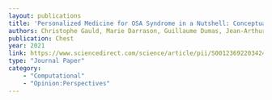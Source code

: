 ```yaml
---
layout: publications
title: 'Personalized Medicine for OSA Syndrome in a Nutshell: Conceptual Clarification for Integration'
authors: Christophe Gauld, Marie Darrason, Guillaume Dumas, Jean-Arthur Micoulaud-Franchi
publication: Chest
year: 2021
link: https://www.sciencedirect.com/science/article/pii/S0012369220342410
type: "Journal Paper"
category: 
    - "Computational"
    - "Opinion:Perspectives"
---
```

